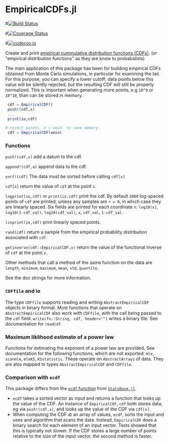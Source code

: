 # EmpiricalCDFs.jl

#[![Build Status](https://travis-ci.org/jlapeyre/EmpiricalCDFs.jl.svg?branch=master)](https://travis-ci.org/jlapeyre/EmpiricalCDFs.jl)

#[![Coverage Status](https://coveralls.io/repos/jlapeyre/EmpiricalCDFs.jl/badge.svg?branch=master&service=github)](https://coveralls.io/github/jlapeyre/EmpiricalCDFs.jl?branch=master)

#[![codecov.io](http://codecov.io/github/jlapeyre/EmpiricalCDFs.jl/coverage.svg?branch=master)](http://codecov.io/github/jlapeyre/EmpiricalCDFs.jl?branch=master)

Create and print [empirical cummulative distribution functions (CDFs)](https://en.wikipedia.org/wiki/Empirical_distribution_function).
(or "empirical distribution functions" as they are know to probabalists)

The main application of this package has been for building empirical CDFs obtained from
Monte Carlo simulations, in particular for examining the tail. For this purpose, you can
specify a lower cutoff; data points below this value will be silently rejected, but the
resulting CDF will still be properly normalized. This is important when generating more
points, e.g `10^9` or `10^10`, than can be stored in memory.

```julia
 cdf = EmpiricalCDF()
 push!(cdf,x)
 ...
 print(io,cdf)

# reject points `x < xmin` to save memory.
 cdf = EmpiricalCDF(xmin)
```

### Functions

`push!(cdf,x)` add a datum to the cdf.

`append!(cdf,a)` append data to the cdf.

`sort!(cdf)` The data must be sorted before calling `cdf[x]`

`cdf[x]` return the value of `cdf` at the point `x`.

`logprint(io,cdf)` or `print(io,cdf)` print the cdf.
By default `2000` log-spaced points of `cdf` are printed, unless any samples are `< = 0`, in which case
they are linearly spaced. Six fields are printed for each coordinate `x`:
`log10(x)`, `log10(1-cdf_val)`, `log10(cdf_val)`, `x`, `cdf_val`, `1-cdf_val`.

`linprint(io,cdf)` print linearly spaced points.

`rand(cdf)`  return a sample from the empirical probability distribution associated with `cdf`.

`getinverse(cdf::EmpiricalCDF,x)` return the value of the functional inverse of `cdf` at the point `x`.

Other methods that call a method of the same function on the data are `length`, `minimum`, `maximum`, `mean`, `std`,
`quantile`.

See the doc strings for more information.

### `CDFfile` and io

The type `CDFfile` supports reading and writing `AbstractEmpiricalCDF` objects in binary format. Most functions
that operate on `AbstractEmpiricalCDF` also work with `CDFfile`, with the call being passed to the `cdf` field.
`write(fn::String, cdf, header="")` writes a binary file. See documentation for `readcdf`.

### Maximum liklihood estimate of a power law

Functions for estimating the exponent of a power law are provided.
See documentation for the following functions, which are not exported: `mle`, `scanmle`, `mleKS`, `KSstatistic`.
These operate on `AbstractArrays` of data. They are also mapped to types `AbstractEmpiricalCDF`
and `CDFfile`.

### Comparison with `ecdf`

This package differs from the  [`ecdf` function](https://statsbasejl.readthedocs.io/en/latest/empirical.html#ecdf)
from [`StatsBase.jl`](https://github.com/JuliaStats/StatsBase.jl).

- `ecdf` takes a sorted vector as input and returns a function that looks up the value of the
   CDF. An instance of `EmpiricalCDF`, `cdf` both stores data, eg via `push!(cdf,x)`, and looks
up the value of the CDF via `cdf[x]`.
- When computing the CDF at an array of values, `ecdf`, sorts the input and uses and algorithm that scans the
  data. Instead, `EmpiricalCDF` does a binary search for each element of an input vector. Tests showed that this
  is typically not slower. If the CDF stores a large number of points relative to the size of the input vector,
  the second method is faster.
